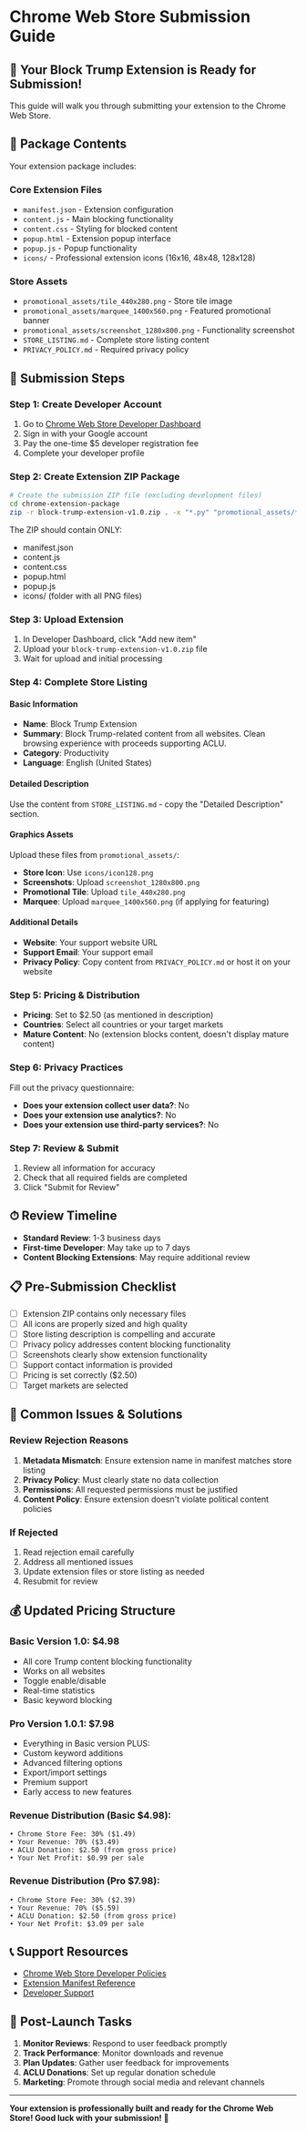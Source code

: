 # Chrome Web Store Submission Guide

## 🎉 Your Block Trump Extension is Ready for Submission!

This guide will walk you through submitting your extension to the Chrome Web Store.

## 📁 Package Contents

Your extension package includes:

### Core Extension Files
- `manifest.json` - Extension configuration
- `content.js` - Main blocking functionality
- `content.css` - Styling for blocked content
- `popup.html` - Extension popup interface
- `popup.js` - Popup functionality
- `icons/` - Professional extension icons (16x16, 48x48, 128x128)

### Store Assets
- `promotional_assets/tile_440x280.png` - Store tile image
- `promotional_assets/marquee_1400x560.png` - Featured promotional banner  
- `promotional_assets/screenshot_1280x800.png` - Functionality screenshot
- `STORE_LISTING.md` - Complete store listing content
- `PRIVACY_POLICY.md` - Required privacy policy

## 🚀 Submission Steps

### Step 1: Create Developer Account
1. Go to [Chrome Web Store Developer Dashboard](https://chrome.google.com/webstore/devconsole/)
2. Sign in with your Google account
3. Pay the one-time $5 developer registration fee
4. Complete your developer profile

### Step 2: Create Extension ZIP Package
```bash
# Create the submission ZIP file (excluding development files)
cd chrome-extension-package
zip -r block-trump-extension-v1.0.zip . -x "*.py" "promotional_assets/*" "*.md" "create_*"
```

The ZIP should contain ONLY:
- manifest.json
- content.js
- content.css  
- popup.html
- popup.js
- icons/ (folder with all PNG files)

### Step 3: Upload Extension
1. In Developer Dashboard, click "Add new item"
2. Upload your `block-trump-extension-v1.0.zip` file
3. Wait for upload and initial processing

### Step 4: Complete Store Listing

#### Basic Information
- **Name**: Block Trump Extension
- **Summary**: Block Trump-related content from all websites. Clean browsing experience with proceeds supporting ACLU.
- **Category**: Productivity
- **Language**: English (United States)

#### Detailed Description
Use the content from `STORE_LISTING.md` - copy the "Detailed Description" section.

#### Graphics Assets
Upload these files from `promotional_assets/`:
- **Store Icon**: Use `icons/icon128.png`
- **Screenshots**: Upload `screenshot_1280x800.png`
- **Promotional Tile**: Upload `tile_440x280.png`
- **Marquee**: Upload `marquee_1400x560.png` (if applying for featuring)

#### Additional Details
- **Website**: Your support website URL
- **Support Email**: Your support email
- **Privacy Policy**: Copy content from `PRIVACY_POLICY.md` or host it on your website

### Step 5: Pricing & Distribution
- **Pricing**: Set to $2.50 (as mentioned in description)
- **Countries**: Select all countries or your target markets
- **Mature Content**: No (extension blocks content, doesn't display mature content)

### Step 6: Privacy Practices
Fill out the privacy questionnaire:
- **Does your extension collect user data?**: No
- **Does your extension use analytics?**: No
- **Does your extension use third-party services?**: No

### Step 7: Review & Submit
1. Review all information for accuracy
2. Check that all required fields are completed
3. Click "Submit for Review"

## ⏱ Review Timeline
- **Standard Review**: 1-3 business days
- **First-time Developer**: May take up to 7 days
- **Content Blocking Extensions**: May require additional review

## 📋 Pre-Submission Checklist

- [ ] Extension ZIP contains only necessary files
- [ ] All icons are properly sized and high quality
- [ ] Store listing description is compelling and accurate
- [ ] Privacy policy addresses content blocking functionality
- [ ] Screenshots clearly show extension functionality
- [ ] Support contact information is provided
- [ ] Pricing is set correctly ($2.50)
- [ ] Target markets are selected

## 🔧 Common Issues & Solutions

### Review Rejection Reasons
1. **Metadata Mismatch**: Ensure extension name in manifest matches store listing
2. **Privacy Policy**: Must clearly state no data collection
3. **Permissions**: All requested permissions must be justified
4. **Content Policy**: Ensure extension doesn't violate political content policies

### If Rejected
1. Read rejection email carefully
2. Address all mentioned issues
3. Update extension files or store listing as needed
4. Resubmit for review

## 💰 **Updated Pricing Structure**

### **Basic Version 1.0: $4.98**
- All core Trump content blocking functionality
- Works on all websites
- Toggle enable/disable
- Real-time statistics
- Basic keyword blocking

### **Pro Version 1.0.1: $7.98**
- Everything in Basic version PLUS:
- Custom keyword additions
- Advanced filtering options
- Export/import settings
- Premium support
- Early access to new features

### **Revenue Distribution (Basic $4.98)**:
```
• Chrome Store Fee: 30% ($1.49)
• Your Revenue: 70% ($3.49)  
• ACLU Donation: $2.50 (from gross price)
• Your Net Profit: $0.99 per sale
```

### **Revenue Distribution (Pro $7.98)**:
```
• Chrome Store Fee: 30% ($2.39)
• Your Revenue: 70% ($5.59)
• ACLU Donation: $2.50 (from gross price)  
• Your Net Profit: $3.09 per sale
```

## 📞 Support Resources

- [Chrome Web Store Developer Policies](https://developer.chrome.com/docs/webstore/program-policies/)
- [Extension Manifest Reference](https://developer.chrome.com/docs/extensions/mv3/manifest/)
- [Developer Support](https://support.google.com/chrome_webstore/contact/dev_support)

## 🎯 Post-Launch Tasks

1. **Monitor Reviews**: Respond to user feedback promptly
2. **Track Performance**: Monitor downloads and revenue
3. **Plan Updates**: Gather user feedback for improvements
4. **ACLU Donations**: Set up regular donation schedule
5. **Marketing**: Promote through social media and relevant channels

---

**Your extension is professionally built and ready for the Chrome Web Store! Good luck with your submission! 🚀**